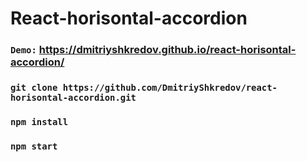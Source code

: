 # React-horisontal-accordion

### `Demo:` https://dmitriyshkredov.github.io/react-horisontal-accordion/

### `git clone https://github.com/DmitriyShkredov/react-horisontal-accordion.git`

### `npm install`

### `npm start`
